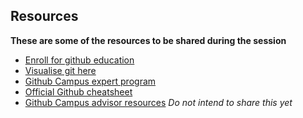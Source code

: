 ## Resources
**These are some of the resources to be shared during the session**
- [Enroll for github education](https://education.github.com)
- [Visualise git here](http://git-school.github.io/visualizing-git/)
- [Github Campus expert program](https://docs.github.com/en/education/explore-the-benefits-of-teaching-and-learning-with-github-education/use-github-at-your-educational-institution/applying-to-be-a-github-campus-expert)
- [Official Github cheatsheet](https://education.github.com/git-cheat-sheet-education.pdf)
- [Github Campus advisor resources](https://github.com/Campus-Advisors) _Do not intend to share this yet_
